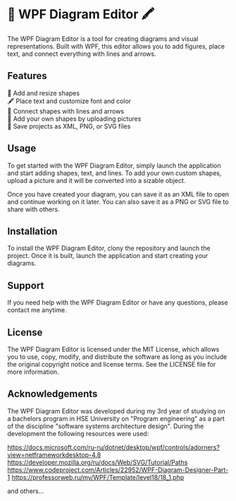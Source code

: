 # 🎨 WPF Diagram Editor 🖍️

The WPF Diagram Editor is a tool for creating diagrams and visual representations. Built with WPF, this editor allows you to add figures, place text, and connect everything with lines and arrows.

## Features

🔳 Add and resize shapes\
🖋️ Place text and customize font and color\
🔗 Connect shapes with lines and arrows\
🎨 Add your own shapes by uploading pictures\
📁 Save projects as XML, PNG, or SVG files

## Usage

To get started with the WPF Diagram Editor, simply launch the application and start adding shapes, text, and lines. To add your own custom shapes, upload a picture and it will be converted into a sizable object.

Once you have created your diagram, you can save it as an XML file to open and continue working on it later. You can also save it as a PNG or SVG file to share with others.

## Installation

To install the WPF Diagram Editor, clonу the repository and launch the project. Once it is built, launch the application and start creating your diagrams.

## Support

If you need help with the WPF Diagram Editor or have any questions, please contact me anytime.

## License

The WPF Diagram Editor is licensed under the MIT License, which allows you to use, copy, modify, and distribute the software as long as you include the original copyright notice and license terms. See the LICENSE file for more information.

## Acknowledgements

The WPF Diagram Editor was developed during my 3rd year of studying on a bachelors program in HSE University on "Program engineering" as a part of the discipline "software systems architecture design".
During the development the following resources were used:

https://docs.microsoft.com/ru-ru/dotnet/desktop/wpf/controls/adorners?view=netframeworkdesktop-4.8
https://developer.mozilla.org/ru/docs/Web/SVG/Tutorial/Paths
https://www.codeproject.com/Articles/22952/WPF-Diagram-Designer-Part-1
https://professorweb.ru/my/WPF/Template/level18/18_1.php

and others...
